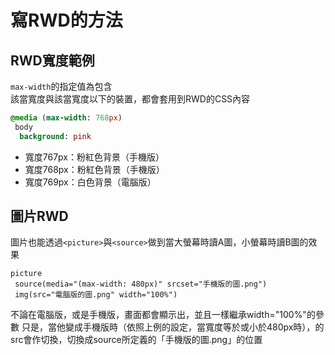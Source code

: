# 寫RWD的方法

## RWD寬度範例

`max-width`的指定值為包含  
該當寬度與該當寬度以下的裝置，都會套用到RWD的CSS內容

```sass
@media (max-width: 768px)
 body
  background: pink
```

* 寬度767px：粉紅色背景（手機版）
* 寬度768px：粉紅色背景（手機版）
* 寬度769px：白色背景（電腦版）

## 圖片RWD

圖片也能透過`<picture>`與`<source>`做到當大螢幕時讀A圖，小螢幕時讀B圖的效果

```pug
picture
 source(media="(max-width: 480px)" srcset="手機版的圖.png")
 img(src="電腦版的圖.png" width="100%")
```

不論在電腦版，或是手機版，畫面都會顯示出<img>，並且一樣繼承width="100%"的參數
只是，當他變成手機版時（依照上例的設定，當寬度等於或小於480px時），<img>的src會作切換，切換成source所定義的「手機版的圖.png」的位置